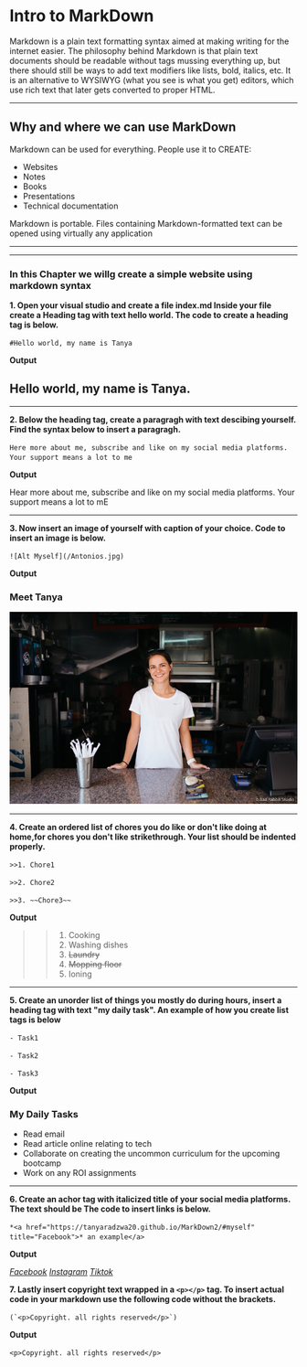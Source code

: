 # Intro to MarkDown

Markdown is a plain text formatting syntax aimed at making writing for the internet easier. The philosophy behind Markdown is that plain text documents should be readable without tags mussing everything up, but there should still be ways to add text modifiers like lists, bold, italics, etc. It is an alternative to WYSIWYG (what you see is what you get) editors, which use rich text that later gets converted to proper HTML.
***

## Why and where we can use MarkDown 

Markdown can be used for everything. People use it to CREATE:

- Websites
- Notes
- Books
- Presentations
- Technical documentation

Markdown is portable. Files containing Markdown-formatted text can be opened using virtually any application
***
***
### In this Chapter we willg create a simple website using markdown syntax

**1. Open your visual studio and create a file index.md Inside your file create a Heading tag with text  hello world. The code to create a heading tag is below.**

`#Hello world, my name is Tanya`

**Output**
## Hello world, my name is Tanya. 

***
**2. Below the heading tag, create a paragragh with text descibing yourself. Find the syntax below to insert a paragragh.**

`Here more about me, subscribe and like on my social media platforms. Your support means a lot to me`

**Output**

Hear more about me, subscribe and like on my social media platforms. Your support means a lot to mE
***
 **3. Now insert an image of yourself with caption of your choice. Code to insert an image is below.**

`![Alt Myself](/Antonios.jpg)`

**Output**
### Meet Tanya

![Alt text](/Antonios.jpg)

***
**4. Create an ordered list of chores you do like or don't like doing at home,for chores you don't like strikethrough. Your list should be indented properly.**


`>>1. Chore1`

`>>2. Chore2`

`>>3. ~~Chore3~~`

**Output**

>>1. Cooking
>>2. Washing dishes
>>3. ~~Laundry~~
>>4. ~~Mopping floor~~
>>5. Ioning

***

**5. Create an unorder list of things you mostly do during hours, insert a heading tag with text "my daily task". An example of how you create list tags is below**

`- Task1`

`- Task2`

`- Task3`

**Output**
### My Daily Tasks
- Read email
- Read article online relating to tech
- Collaborate on creating the uncommon curriculum for the upcoming bootcamp
- Work on any ROI assignments


***

**6. Create an achor tag with italicized title of your social media platforms. The text should be  The code to insert links is below.**

`*<a href="https://tanyaradzwa20.github.io/MarkDown2/#myself" title="Facebook">*
an example</a>`

**Output**

*<a href="https://tanyaradzwa20.github.io/MarkDown2/#myself" title="Title">Facebook</a>*
*<a href="https://tanyaradzwa20.github.io/MarkDown2/#myself" title="Title">Instagram</a>*
*<a href="https://tanyaradzwa20.github.io/MarkDown2/#myself" title="Title">Tiktok</a>*

**7. Lastly insert copyright text wrapped in a `<p></p>` tag. To insert actual code in your markdown use the following code without the brackets.**

``(`<p>Copyright. all rights reserved</p>`)``

**Output**

`<p>Copyright. all rights reserved</p>`